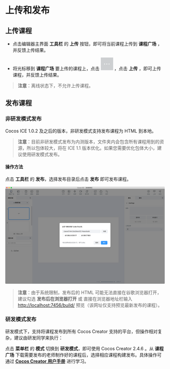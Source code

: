 # 上传和发布

## 上传课程

- 点击编辑器主界面 **工具栏** 的 **上传** 按钮，即可将当前课程上传到 **课程广场** ，并反馈上传结果。

- 将光标移到 **课程广场** 要上传的课程上，点击 ![更多](../img/lesson_more.png) ，点击 **上传** ，即可上传课程，并反馈上传结果。

> **注意**：离线状态下，不允许上传课程。

## 发布课程

### 非研发模式发布

Cocos ICE 1.0.2 及之后的版本，非研发模式支持发布课程为 HTML 到本地。

> **注意**：目前非研发模式发布为内测版本，文件夹内会包含所有课程用到的资源，所以包体较大，将在 ICE 1.1 版本优化。如果您需要优化包体大小，建议使用研发模式发布。

#### 操作方法

点击 **工具栏** 的 **发布**，选择发布目录后点击 **发布** 即可发布课程。

![发布](img/publish.png)

> **注意**：由于系统限制，发布后的 HTML 可能无法直接在谷歌浏览器打开，建议勾选 **发布后在浏览器打开** 或 直接在浏览器地址栏输入 <http://localhost:7456/build/> 预览（该网址仅支持预览最新发布的课程）。

### 研发模式发布

研发模式下，支持将课程发布到所有 Cocos Creator 支持的平台，但操作相对复杂，建议由研发同学来执行：

点击 **菜单栏** 的 **模式** 切换到 **研发模式**，即可使用 Cocos Creator 2.4.6 。从 **课程广场** 下载需要发布的老师制作好的课程后，选择相应课程构建发布。具体操作可通过 [**Cocos Creator 用户手册**](https://docs.cocos.com/creator/manual/zh/publish/) 进行学习。
